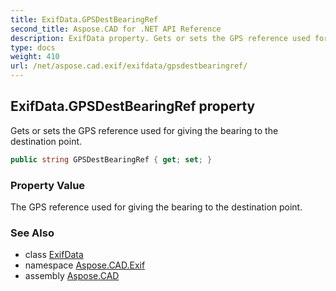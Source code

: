 ```yaml
---
title: ExifData.GPSDestBearingRef
second_title: Aspose.CAD for .NET API Reference
description: ExifData property. Gets or sets the GPS reference used for giving the bearing to the destination point
type: docs
weight: 410
url: /net/aspose.cad.exif/exifdata/gpsdestbearingref/
---
```

## ExifData.GPSDestBearingRef property

Gets or sets the GPS reference used for giving the bearing to the destination point.

```csharp
public string GPSDestBearingRef { get; set; }
```

### Property Value

The GPS reference used for giving the bearing to the destination point.

### See Also

* class [ExifData](../)
* namespace [Aspose.CAD.Exif](../../exifdata/)
* assembly [Aspose.CAD](../../../)



